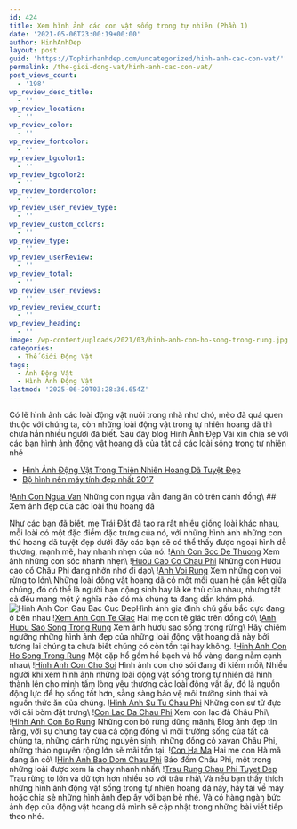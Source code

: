 ```yaml
---
id: 424
title: Xem hình ảnh các con vật sống trong tự nhiên (Phần 1)
date: '2021-05-06T23:00:19+00:00'
author: HinhAnhDep
layout: post
guid: 'https://Tophinhanhdep.com/uncategorized/hinh-anh-cac-con-vat/'
permalink: /the-gioi-dong-vat/hinh-anh-cac-con-vat/
post_views_count:
  - '198'
wp_review_desc_title:
  - ''
wp_review_location:
  - ''
wp_review_color:
  - ''
wp_review_fontcolor:
  - ''
wp_review_bgcolor1:
  - ''
wp_review_bgcolor2:
  - ''
wp_review_bordercolor:
  - ''
wp_review_user_review_type:
  - ''
wp_review_custom_colors:
  - ''
wp_review_type:
  - ''
wp_review_userReview:
  - ''
wp_review_total:
  - ''
wp_review_user_reviews:
  - ''
wp_review_review_count:
  - ''
wp_review_heading:
  - ''
image: /wp-content/uploads/2021/03/hinh-anh-con-ho-song-trong-rung.jpg
categories:
  - Thế Giới Động Vật
tags:
  - Ảnh Động Vật
  - Hình Ảnh Động Vật
lastmod: '2025-06-20T03:28:36.654Z'
---
```

Có lẽ hình ảnh các loài động vật nuôi trong nhà như chó, mèo đã quá quen thuộc với chúng ta, còn những loài động vật trong tự nhiên hoang dã thì chưa hẳn nhiều người đã biết. Sau đây blog Hình Ảnh Đẹp Vãi xin chia sẻ với các bạn [hình ảnh động vật hoang dã](https://tophinhanhdep.com/the-gioi-dong-vat/hinh-anh-cac-con-vat/) của tất cả các loài sống trong tự nhiên nhé

- [Hình Ảnh Động Vật Trong Thiên Nhiên Hoang Dã Tuyệt Đẹp](https://tophinhanhdep.com/the-gioi-dong-vat/anh-dong-vat/)
- [Bộ hình nền máy tính đẹp nhất 2017](https://tophinhanhdep.com/hinh-nen-dep/anh-dep-lam-hinh-nen/)

\![Anh Con Ngua Van](https://tophinhanhdep.com/wp-content/uploads/2021/03/anh-con-ngua-van-300x200.jpg) Những con ngựa vằn đang ăn cỏ trên cánh đồng\ ## Xem ảnh đẹp của các loài thú hoang dã

Như các bạn đã biết, mẹ Trái Đất đã tạo ra rất nhiều giống loài khác nhau, mỗi loài có một đặc điểm đặc trưng của nó, với những hình ảnh những con thú hoang dã tuyệt đẹp dưới đây các bạn sẽ có thể thấy được ngoại hình dễ thương, mạnh mẽ, hay nhanh nhẹn của nó. \![Anh Con Soc De Thuong](https://tophinhanhdep.com/wp-content/uploads/2021/03/anh-con-soc-de-thuong-300x200.jpg) Xem ảnh những con sóc nhanh nhẹn\ \![Huou Cao Co Chau Phi](https://tophinhanhdep.com/wp-content/uploads/2021/03/huou-cao-co-chau-phi-300x200.jpg) Những con Hươu cao cổ Châu Phi đang nhởn nhơ đi dạo\ \![Anh Voi Rung](https://tophinhanhdep.com/wp-content/uploads/2021/03/anh-voi-rung-300x200.jpg) Xem những con voi rừng to lớn\ Những loài động vật hoang dã có một mối quan hệ gắn kết giữa chúng, đó có thể là người bạn cộng sinh hay là kẻ thù của nhau, nhưng tất cả đều mang một ý nghĩa nào đó mà chúng ta đang dần khám phá. ![Hinh Anh Con Gau Bac Cuc Dep](https://tophinhanhdep.com/wp-content/uploads/2021/03/hinh-anh-con-gau-bac-cuc-dep-300x200.jpg)Hình ảnh gia đình chú gấu bắc cực đang ở bên nhau \![Xem Anh Con Te Giac](https://tophinhanhdep.com/wp-content/uploads/2021/03/xem-anh-con-te-giac-300x200.jpg) Hai mẹ con tê giác trên đồng cỏ\ \![Anh Huou Sao Song Trong Rung](https://tophinhanhdep.com/wp-content/uploads/2021/03/anh-huou-sao-song-trong-rung-300x200.jpg) Xem ảnh hươu sao sống trong rừng\ Hãy chiêm ngưỡng những hình ảnh đẹp của những loài động vật hoang dã này bởi tương lai chúng ta chưa biết chúng có còn tồn tại hay không. \![Hinh Anh Con Ho Song Trong Rung](https://tophinhanhdep.com/wp-content/uploads/2021/03/hinh-anh-con-ho-song-trong-rung-300x200.jpg) Một cặp hổ gồm hổ bạch và hổ vàng đang nằm cạnh nhau\ \![Hinh Anh Con Cho Soi](https://tophinhanhdep.com/wp-content/uploads/2021/03/hinh-anh-con-cho-soi-300x200.jpg) Hình ảnh con chó sói đang đi kiếm mồi\ Nhiều người khi xem hình ảnh những loài động vật sống trong tự nhiên đã hình thành lên cho mình tấm lòng yêu thương các loài động vật ấy, đó là nguồn động lực để họ sống tốt hơn, sẵng sàng bảo vệ môi trường sinh thái và nguồn thức ăn của chúng. \![Hinh Anh Su Tu Chau Phi](https://tophinhanhdep.com/wp-content/uploads/2021/03/hinh-anh-su-tu-chau-phi-300x200.jpg) Những con sư tử đực với cái bờm đặt trưng\ \![Con Lac Da Chau Phi](https://tophinhanhdep.com/wp-content/uploads/2021/03/con-lac-da-chau-phi-300x200.jpg) Xem con lạc đà Châu Phi\ \![Hinh Anh Con Bo Rung](https://tophinhanhdep.com/wp-content/uploads/2021/03/hinh-anh-con-bo-rung-300x200.jpg) Những con bò rừng dũng mãnh\ Blog ảnh đẹp tin rằng, với sự chung tay của cả cộng đồng vì môi trường sống của tất cả chúng ta, những cánh rừng nguyên sinh, những đồng cỏ xavan Châu Phi, những thảo nguyên rộng lớn sẽ mãi tồn tại. \![Con Ha Ma](https://tophinhanhdep.com/wp-content/uploads/2021/03/con-ha-ma-300x200.jpg) Hai mẹ con Hà mã đang ăn cỏ\ \![Hinh Anh Bao Dom Chau Phi](https://tophinhanhdep.com/wp-content/uploads/2021/03/hinh-anh-bao-dom-chau-phi-300x200.jpg) Báo đốm Châu Phi, một trong những loài được xem là chạy nhanh nhất\ \![Trau Rung Chau Phi Tuyet Dep](https://tophinhanhdep.com/wp-content/uploads/2021/03/trau-rung-chau-phi-tuyet-dep-300x200.jpg) Trau rừng to lớn và dữ tợn hơn nhiều so với trâu nhà\ Và nếu bạn thấy thích những hình ảnh động vật sống trong tự nhiên hoang dã này, hãy tải về máy hoặc chia sẻ những hình ảnh đẹp ấy với bạn bè nhé. Và có hàng ngàn bức ảnh đẹp của động vật hoang dã mình sẽ cập nhật trong những bài viết tiếp theo nhé.
